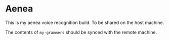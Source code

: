 # Aenea

This is my aenea voice recognition build. To be shared on the host machine.

The contents of ```my-grammers``` should be synced with the remote machine.
